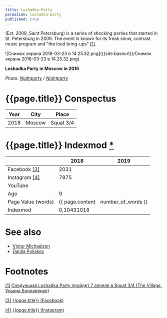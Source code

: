 ```yaml
---
title: Loshadka Party
permalink: loshadka-party
published: true
---
```


(Est. 2009, Saint Petersburg) is a series of shocking parties that started in St. Petersburg in 2009. The event is known for its freak show, contrast music program and "the loud bring-ups" <span id="a1">[\[1\]](#f1)</span>.
 
 ![Снимок экрана 2018-03-23 в 14.25.32.png]({{site.baseurl}}/Снимок экрана 2018-03-23 в 14.25.32.png)

**Loshadka Party in Moscow in 2016**

*Photo: [Nightparty](Nightparty) / [Nightparty](Nightparty)*

# {{page.title}} Conspectus

|Year|City|Place|
|-|-|-|
|2018|Moscow|Squat 3/4|

# {{page.title}} Indexmod [*](indexmod)

||2018|2019|
|-|-|-|
|Facebook <span id="a3">[\[3\]](#f3)</span>|2031||
|Instagram <span id="a4">[\[4\]](#f4)</span>|7875||
|YouTube|||
|Age|9||
|Page Value (words)|{{ page.content | number_of_words }}||
|Indexmod|0,10431018||

# See also

+ [Victor Michaelson](michaelson-victor)
+ [Danila Poliakov](poliakov-danila)

# Footnotes

[[1]](#a1) <span id="f1"></span> [Следующая Loshadka Party пройдет 7 апреля в Squat 3/4 (The Village, Ульяна Бондаренко)](http://www.the-village.ru/village/weekend/wknd-news/306567-loshadka-18)

[[3]](#a3) <span id="f3"></span> [{{page.title}} (Facebook)](https://www.facebook.com/superloshadka/)

[[4]](#a4) <span id="f4"></span> [{{page.title}} (Instagram)](https://www.instagram.com/loshadka.party/?hl=ru)
